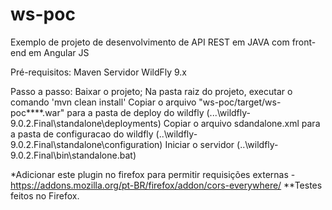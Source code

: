 # ws-poc
Exemplo de projeto de desenvolvimento de API REST em JAVA com front-end em Angular JS

Pré-requisitos:
Maven
Servidor WildFly 9.x

Passo a passo:
Baixar o projeto;
Na pasta raiz do projeto, executar o comando 'mvn clean install'
Copiar o arquivo "ws-poc/target/ws-poc****.war" para a pasta de deploy do wildfly (...\wildfly-9.0.2.Final\standalone\deployments)
Copiar o arquivo sdandalone.xml para a pasta de configuracao do wildfly (..\wildfly-9.0.2.Final\standalone\configuration)
Iniciar o servidor (..\wildfly-9.0.2.Final\bin\standalone.bat)


*Adicionar este plugin no firefox para permitir requisições externas - https://addons.mozilla.org/pt-BR/firefox/addon/cors-everywhere/
**Testes feitos no Firefox.
